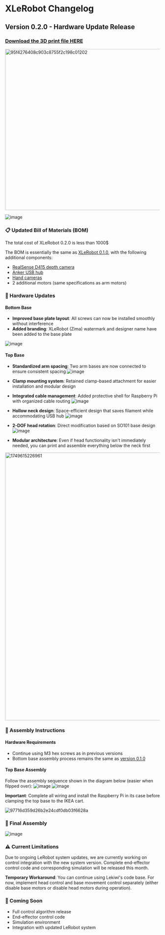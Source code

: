 # XLeRobot Changelog

## Version 0.2.0 - Hardware Update Release

### [Download the 3D print file HERE](XLeRobot_0_2_0.3mf)

<img width="522" alt="95f4276408c903c8755f2c198c01202" src="https://github.com/user-attachments/assets/d270ee9e-a5cb-4dba-8a71-160fcaab983e" />

![image](https://github.com/user-attachments/assets/d17127c8-9025-4fab-bf48-c53a1c36e826)


### 📋 Updated Bill of Materials (BOM)
The total cost of XLeRobot 0.2.0 is less than 1000$

The BOM is essentially the same as [XLeRobot 0.1.0](https://github.com/Vector-Wangel/XLeRobot/blob/main/BOM.md), with the following additional components:
- [RealSense D415 depth camera](https://a.co/d/hzuPDe6)
- [Anker USB hub](https://a.co/d/6tJW8lN)
- [Hand cameras](https://github.com/TheRobotStudio/SO-ARM100/tree/main/Optional/Wrist_Cam_Mount_32x32_UVC_Module)
- 2 additional motors (same specifications as arm motors)


### 🔧 Hardware Updates

#### Bottom Base
- **Improved base plate layout**: All screws can now be installed smoothly without interference
- **Added branding**: XLeRobot (Zima) watermark and designer name have been added to the base plate

![image](https://github.com/user-attachments/assets/d3dc8614-ee42-4856-bd88-b1e6b3aacb76)




#### Top Base
- **Standardized arm spacing**: Two arm bases are now connected to ensure consistent spacing
![image](https://github.com/user-attachments/assets/4aed916e-5930-451c-ac72-795d2cb22601)

- **Clamp mounting system**: Retained clamp-based attachment for easier installation and modular design
- **Integrated cable management**: Added protective shell for Raspberry Pi with organized cable routing
![image](https://github.com/user-attachments/assets/fff88e18-08ef-4165-bb0b-32affb557a99)

- **Hollow neck design**: Space-efficient design that saves filament while accommodating USB hub
![image](https://github.com/user-attachments/assets/95a7e585-e625-440e-90f9-5199c092aff7)

- **2-DOF head rotation**: Direct modification based on SO101 base design
![image](https://github.com/user-attachments/assets/6de3d78d-392d-4d82-b19d-0e11d1f6bb0f)

- **Modular architecture**: Even if head functionality isn't immediately needed, you can print and assemble everything below the neck first
<img width="868" alt="1749615226961" src="https://github.com/user-attachments/assets/d5685698-5f49-407e-a12a-5adc6dbc658a" />

### 🔨 Assembly Instructions

#### Hardware Requirements
- Continue using M3 hex screws as in previous versions
- Bottom base assembly process remains the same as [version 0.1.0](https://github.com/Vector-Wangel/XLeRobot/blob/main/Assembly.md#%EF%B8%8F-install-the-lekiwi-base-)

#### Top Base Assembly
Follow the assembly sequence shown in the diagram below (easier when filpped over):
![image](https://github.com/user-attachments/assets/1640d830-b7e9-474b-810d-070097fec59e)
![image](https://github.com/user-attachments/assets/885034a4-61f8-4d61-ab43-b88788b6058b)



**Important**: Complete all wiring and install the Raspberry Pi in its case before clamping the top base to the IKEA cart.

![97716d359d26b2e24cdf0db03f6628a](https://github.com/user-attachments/assets/b0ee286e-bec0-4a70-95ee-2cf108ae4ab6)

### 📸 Final Assembly

![image](https://github.com/user-attachments/assets/8703d472-0ab5-4e17-a9c8-eac8d3a001c1)


### ⚠️ Current Limitations
Due to ongoing LeRobot system updates, we are currently working on control integration with the new system version. Complete end-effector control code and corresponding simulation will be released this month.

**Temporary Workaround**: You can continue using Lekiwi's code base. For now, implement head control and base movement control separately (either disable base motors or disable head motors during operation).

### 🚀 Coming Soon
- Full control algorithm release
- End-effector control code
- Simulation environment
- Integration with updated LeRobot system
